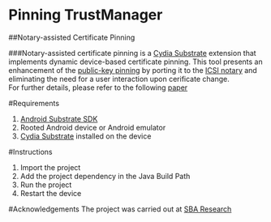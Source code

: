 # Pinning TrustManager

##Notary-assisted Certificate Pinning 

###Notary-assisted certificate pinning is a [Cydia Substrate](http://www.cydiasubstrate.com) extension that implements dynamic device-based certificate pinning.
This tool presents an enhancement of the [public-key pinning](https://github.com/dbuhov/pinningTrustManager/tree/master/publicKeyPinning) by porting it to the [ICSI notary](https://notary.icsi.berkeley.edu) and eliminating the need for a user interaction upon cerificate change.  
For further details, please refer to the following [paper](https://www.sba-research.org/wp-content/uploads/publications/notarypin.pdf) 

#Requirements
1. [Android Substrate SDK](http://www.cydiasubstrate.com/id/73e45fe5-4525-4de7-ac14-6016652cc1b8/)
2. Rooted Android device or Android emulator
3. [Cydia Substrate](https://play.google.com/store/apps/details?id=com.saurik.substrate) installed on the device

#Instructions
1. Import the project
2. Add the project dependency in the Java Build Path
3. Run the project
4. Restart the device

#Acknowledgements
The project was carried out at [SBA Research](https://www.sba-research.org)
